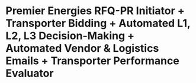 # Premier Energies RFQ-PR Initiator + Transporter Bidding + Automated L1, L2, L3 Decision-Making + Automated Vendor & Logistics Emails + Transporter Performance Evaluator